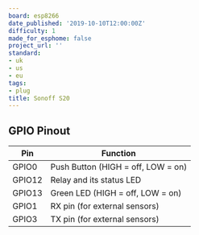 ```yaml
---
board: esp8266
date_published: '2019-10-10T12:00:00Z'
difficulty: 1
made_for_esphome: false
project_url: ''
standard:
- uk
- us
- eu
tags:
- plug
title: Sonoff S20
---
```


## GPIO Pinout

| Pin    | Function                           |
| ------ | ---------------------------------- |
| GPIO0  | Push Button (HIGH = off, LOW = on) |
| GPIO12 | Relay and its status LED           |
| GPIO13 | Green LED (HIGH = off, LOW = on)   |
| GPIO1  | RX pin (for external sensors)      |
| GPIO3  | TX pin (for external sensors)      |